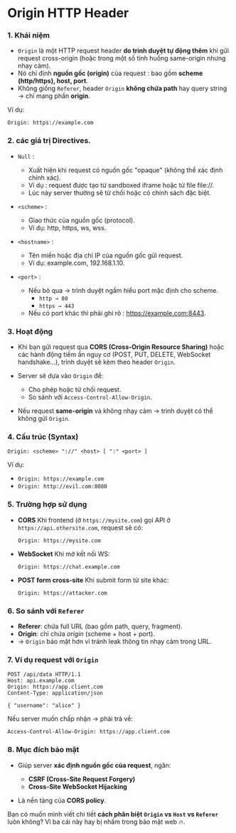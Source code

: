 # Origin HTTP Header

### 1. Khái niệm

* `Origin` là một HTTP request header **do trình duyệt tự động thêm** khi gửi request cross-origin (hoặc trong một số tình huống same-origin nhưng nhạy cảm).
* Nó chỉ định **nguồn gốc (origin)** của request : bao gồm **scheme (http/https), host, port**.
* Không giống `Referer`, header `Origin` **không chứa path** hay query string → chỉ mang phần **origin**.

Ví dụ:

```
Origin: https://example.com
```
### 2. các giá trị Directives.

- `Null` :
  - Xuất hiện khi request có nguồn gốc "opaque" (không thể xác định chính xác).
  - Ví dụ : request được tạo từ sandboxed iframe hoặc từ file file://.
  - Lúc này server thường sẽ từ chối hoặc có chính sách đặc biệt.
  
- `<scheme>` :

  - Giao thức của nguồn gốc (protocol).
  - Ví dụ: http, https, ws, wss.
  
- `<hostname>` :

  - Tên miền hoặc địa chỉ IP của nguồn gốc gửi request.
  - Ví dụ: example.com, 192.168.1.10.
    
- `<port>` :

  - Nếu bỏ qua → trình duyệt ngầm hiểu port mặc định cho scheme.
    - `http → 80`
    - `https → 443`
  - Nếu có port khác thì phải ghi rõ : https://example.com:8443.
  
### 3. Hoạt động

* Khi bạn gửi request qua **CORS (Cross-Origin Resource Sharing)** hoặc các hành động tiềm ẩn nguy cơ (POST, PUT, DELETE, WebSocket handshake...), trình duyệt sẽ kèm theo header `Origin`.
* Server sẽ dựa vào `Origin` để:

  * Cho phép hoặc từ chối request.
  * So sánh với `Access-Control-Allow-Origin`.
* Nếu request **same-origin** và không nhạy cảm → trình duyệt có thể không gửi `Origin`.

### 4. Cấu trúc (Syntax)

```
Origin: <scheme> "://" <host> [ ":" <port> ]
```

Ví dụ:

* `Origin: https://example.com`
* `Origin: http://evil.com:8080`


### 5. Trường hợp sử dụng

* **CORS**
  Khi frontend (ở `https://mysite.com`) gọi API ở `https://api.othersite.com`, request sẽ có:

  ```
  Origin: https://mysite.com
  ```

* **WebSocket**
  Khi mở kết nối WS:

  ```
  Origin: https://chat.example.com
  ```

* **POST form cross-site**
  Khi submit form từ site khác:

  ```
  Origin: https://attacker.com
  ```

### 6. So sánh với `Referer`

* **Referer**: chứa full URL (bao gồm path, query, fragment).
* **Origin**: chỉ chứa *origin* (scheme + host + port).
* → `Origin` bảo mật hơn vì tránh leak thông tin nhạy cảm trong URL.

### 7. Ví dụ request với `Origin`

```http
POST /api/data HTTP/1.1
Host: api.example.com
Origin: https://app.client.com
Content-Type: application/json

{ "username": "alice" }
```

Nếu server muốn chấp nhận → phải trả về:

```http
Access-Control-Allow-Origin: https://app.client.com
```

### 8. Mục đích bảo mật

* Giúp server **xác định nguồn gốc của request**, ngăn:

  * **CSRF (Cross-Site Request Forgery)**
  * **Cross-Site WebSocket Hijacking**
* Là nền tảng của **CORS policy**.



Bạn có muốn mình viết chi tiết **cách phân biệt `Origin` vs `Host` vs `Referer`** luôn không? Vì ba cái này hay bị nhầm trong bảo mật web 🔥.
